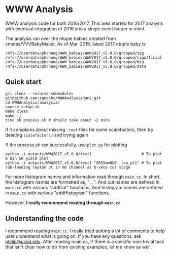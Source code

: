 # WWW Analysis

WWW analysis code for both 2016/2017.
This area started for 2017 analysis with eventual integration of 2016 into a single event looper in mind.

The analysis ran over the ntuple babies created from cmstas/VVVBabyMaker.
As of Mar. 2019, latest 2017 ntuple baby is:

    /nfs-7/userdata/phchang/WWW_babies/WWW2017_v5.0.0/grouped/sig
    /nfs-7/userdata/phchang/WWW_babies/WWW2017_v5.0.0/grouped/sigofficial
    /nfs-7/userdata/phchang/WWW_babies/WWW2017_v5.0.0/grouped/bkg
    /nfs-7/userdata/phchang/WWW_babies/WWW2017_v5.0.0/grouped/data

## Quick start

    git clone --recurse-submodules git@github.com:sgnoohc/WWWAnalysisRun2.git
    cd WWWAnalysis/analysis/
    source setup.sh
    make clean
    make -j
    time sh process.sh # should take about ~2 mins

If it complains about missing ```.root``` files for some scalefactors, then try deleting ```scalefactors/``` and trying again

If the process.sh ran successfully, use ```plot.py``` for plotting

    python -i outputs/WWW2017_v5.0.0/test1                      # To plot 9 bin SR yield plot
    python -i outputs/WWW2017_v5.0.0/test1 "SRSSmmNb0__lep_pt1" # To plot sub-leading lepton pt in mm channel at b-veto cut stage

For more histogram names and information read through ```main.cc```.
In short, the histogram names are formatted as, "<CutName>__<HistName>".
And cut names are defined in ```main.cc``` with various "addCut" functions, 
And histogram names are defined in ```main.cc``` with various "addHistogram" functions.

However, __I really recommend reading through ```main.cc```__.

## Understanding the code

I recommend reading ```main.cc```. I really tried putting a lot of comments to help user understand what is going on.
If you have any questions, ask <philip@ucsd.edu>.
After reading main.cc, If there is a specific non-trivial task that isn't clear how to do from existing examples, let me know as well.
